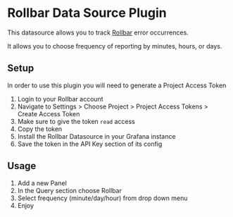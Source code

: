 # Rollbar Data Source Plugin

This datasource allows you to track [Rollbar](https://rollbar.com) error occurrences.

It allows you to choose frequency of reporting by minutes, hours, or days.

## Setup
In order to use this plugin you will need to generate a Project Access Token

1. Login to your Rollbar account
2. Navigate to Settings > Choose Project > Project Access Tokens > Create Access Token
3. Make sure to give the token `read` access 
4. Copy the token 
5. Install the Rollbar Datasource in your Grafana instance
6. Save the token in the API Key section of its config

## Usage
1. Add a new Panel
2. In the Query section choose Rollbar
3. Select frequency (minute/day/hour) from drop down menu
4. Enjoy


